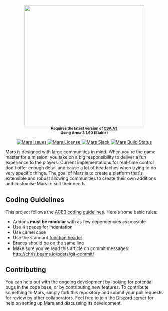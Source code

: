 <p align="center">
	<img src="https://raw.githubusercontent.com/jameslkingsley/Mars/master/extras/logo/logo_min.png" height="384">
	<br />
    <sup>
        <strong>
            Requires the latest version of <a href="https://github.com/CBATeam/CBA_A3/releases">CBA A3</a>
            <br />
            Using Arma 3 1.60 (Stable)
        </strong>
        <br /><br />
    </sup>
    <a href="https://github.com/jameslkingsley/Mars/issues">
        <img src="https://img.shields.io/github/issues-raw/jameslkingsley/Mars.svg?label=issues" alt="Mars Issues">
    </a>
    <a href="https://github.com/jameslkingsley/Mars/blob/master/LICENSE">
        <img src="https://img.shields.io/badge/License-GPLv3-red.svg?label=license" alt="Mars License">
    </a>
    <a href="https://mars-slackin.herokuapp.com/">
        <img src="https://mars-slackin.herokuapp.com/badge.svg?label=slack" alt="Mars Slack">
    </a>
    <a href="https://travis-ci.org/jameslkingsley/Mars">
        <img src="https://img.shields.io/travis/jameslkingsley/Mars.svg?label=build" alt="Mars Build Status">
    </a>
</p>

Mars is designed with large communities in mind. When you're the game master for a mission, you take on a big responsibility to deliver a fun experience to the players. Current implementations for real-time control don't offer enough detail and cause a lot of headaches when trying to do very specific things. The goal of Mars is to create a platform that's extensible and robust allowing communities to create their own additions and customise Mars to suit their needs.

## Coding Guidelines
This project follows the [ACE3 coding guidelines](http://ace3mod.com/wiki/development/coding-guidelines.html). Here's some basic rules:
* Addons **must be modular** with as few dependencies as possible
* Use 4 spaces for indentation
* Use camel case
* Use the standard [function header](http://ace3mod.com/wiki/development/coding-guidelines.html#headers)
* Braces should be on the same line
* Make sure you've read this article on commit messages: http://chris.beams.io/posts/git-commit/

## Contributing
You can help out with the ongoing development by looking for potential bugs in the code base, or by contributing new features. To contribute something to Mars, simply fork this repository and submit your pull requests for review by other collaborators. Feel free to join the [Discord server](https://discord.gg/0vfzEmmrAOu1T2uk) for help on setting up Mars and discussing its development.
